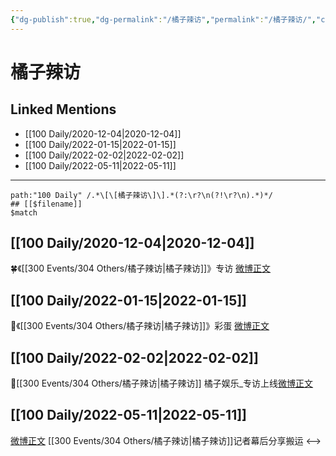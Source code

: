 ```yaml
---
{"dg-publish":true,"dg-permalink":"/橘子辣访","permalink":"/橘子辣访/","created":"2022-12-04T16:44:16.000+08:00","updated":"2023-04-10T17:09:52.000+08:00"}
---
```


# 橘子辣访

## Linked Mentions
- [[100 Daily/2020-12-04\|2020-12-04]]
- [[100 Daily/2022-01-15\|2022-01-15]]
- [[100 Daily/2022-02-02\|2022-02-02]]
- [[100 Daily/2022-05-11\|2022-05-11]]


---

```expander
path:"100 Daily" /.*\[\[橘子辣访\]\].*(?:\r?\n(?!\r?\n).*)*/
## [[$filename]]
$match
```
## [[100 Daily/2020-12-04\|2020-12-04]]
🍀《[[300 Events/304 Others/橘子辣访\|橘子辣访]]》专访 [微博正文](https://m.weibo.cn/6466290670/4578483705483076)
## [[100 Daily/2022-01-15\|2022-01-15]]
🌟《[[300 Events/304 Others/橘子辣访\|橘子辣访]]》彩蛋 [微博正文](https://m.weibo.cn/6466290670/4725882797162573)
## [[100 Daily/2022-02-02\|2022-02-02]]
🌟[[300 Events/304 Others/橘子辣访\|橘子辣访]] 橘子娱乐_专访上线[微博正文](https://m.weibo.cn/6466290670/4732445246882593)
## [[100 Daily/2022-05-11\|2022-05-11]]
[微博正文](https://m.weibo.cn/2891278372/4768009539553691) [](https://m.weibo.cn/6838541957/4768007693272372) [[300 Events/304 Others/橘子辣访\|橘子辣访]]记者幕后分享搬运
<-->